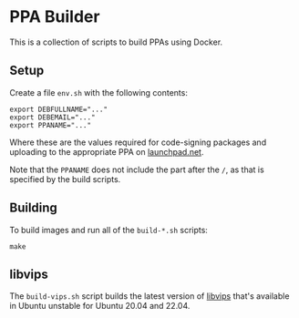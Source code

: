 # PPA Builder

This is a collection of scripts to build PPAs using Docker.

## Setup

Create a file `env.sh` with the following contents:

```
export DEBFULLNAME="..."
export DEBEMAIL="..."
export PPANAME="..."
```

Where these are the values required for code-signing packages and uploading to the appropriate
PPA on [launchpad.net](https://launchpad.net).

Note that the `PPANAME` does not include the part after the `/`, as that is specified by the build
scripts.

## Building

To build images and run all of the `build-*.sh` scripts:

```shell
make
```

## libvips

The `build-vips.sh` script builds the latest version of [libvips](https://www.libvips.org/) that's available in Ubuntu unstable
for Ubuntu 20.04 and 22.04.
